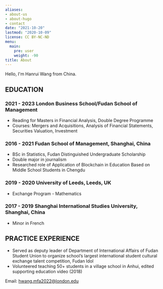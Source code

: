 ```yaml
---
aliases:
- about-us
- about-hugo
- contact
date: "2021-10-20"
lastmod: "2020-10-09"
license: CC BY-NC-ND
menu:
  main:
    pre: user
    weight: -90
title: About
---
```


Hello, I'm Hanrui Wang from China.

## EDUCATION
### 2021 - 2023	London Business School/Fudan School of Management   

* Reading for Masters in Financial Analysis, Double Degree Programme    
* Courses: Mergers and Acquisitions, Analysis of Financial Statements, Securities Valuation, Investment

### 2016 - 2021	Fudan School of Management, Shanghai, China
* BSc in Statistics, Fudan Distinguished Undergraduate Scholarship
* Double major in journalism
* Researched role of Application of Blockchain in Education Based on Middle School Students in Chengdu

### 2019 - 2020	University of Leeds, Leeds, UK
* Exchange Program - Mathematics

### 2017 - 2019	Shanghai International Studies University, Shanghai, China
* Minor in French


## PRACTICE EXPERIENCE
* Served as deputy leader of Department of International Affairs of Fudan Student Union to organize school’s largest international student cultural exchange talent competition, Fudan Idol
*	Volunteered teaching 50+ students in a village school in Anhui, edited supporting education video (2018)



Email: hwang.mfa2022@london.edu
